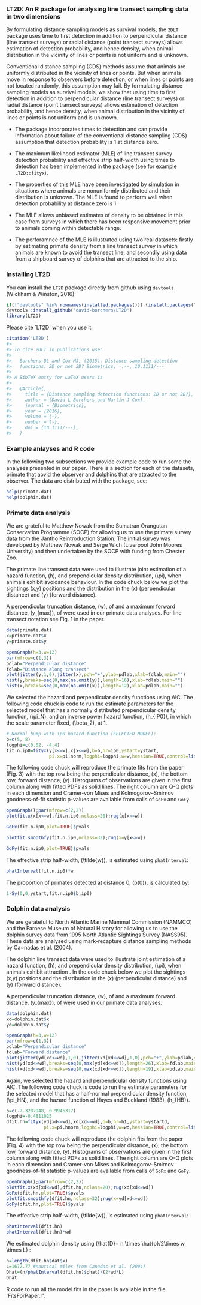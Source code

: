 
<!-- README.md is generated from README.Rmd. Please edit that file -->
### LT2D: An R package for analysing line transect sampling data in two dimensions

By formulating distance sampling models as survival models, the `2DLT` package uses time to first detection in addition to perpendicular distance (line transect surveys) or radial distance (point transect surveys) allows estimation of detection probability, and hence density, when animal distribution in the vicinity of lines or points is not uniform and is unknown.

Conventional distance sampling (CDS) methods assume that animals are uniformly distributed in the vicinity of lines or points. But when animals move in response to observers before detection, or when lines or points are not located randomly, this assumption may fail. By formulating distance sampling models as survival models, we show that using time to first detection in addition to perpendicular distance (line transect surveys) or radial distance (point transect surveys) allows estimation of detection probability, and hence density, when animal distribution in the vicinity of lines or points is not uniform and is unknown.

-   The package incorporates times to detection and can provide information about failure of the conventional distance sampling (CDS) assumption that detection probability is 1 at distance zero.

-   The maximum likelihood estimator (MLE) of line transect survey detection probability and effective strip half-width using times to detection has been implemented in the package (see for example `LT2D::fityx`).

-   The properties of this MLE have been investigated by simulation in situations where animals are nonuniformly distributed and their distribution is unknown. The MLE is found to perform well when detection probability at distance zero is 1.

-   The MLE allows unbiased estimates of density to be obtained in this case from surveys in which there has been responsive movement prior to animals coming within detectable range.

-   The perforamnce of the MLE is illustrated using two real datasets: firstly by estimating primate density from a line transect survey in which animals are known to avoid the transect line, and secondly using data from a shipboard survey of dolphins that are attracted to the ship.

### Installing LT2D

You can install the `LT2D` package directly from github using `devtools` (Wickham & Winston, 2016):

``` r
if(!"devtools" %in% rownames(installed.packages())) {install.packages("devtools")}
devtools::install_github('david-borchers/LT2D')
library(LT2D) 
```

Please cite \`LT2D' when you use it:

``` r
citation('LT2D')
#> 
#> To cite 2DLT in publications use:
#> 
#>   Borchers DL and Cox MJ, (2015). Distance sampling detection
#>   functions: 2D or not 2D? Biometrics, -:--, 10.1111/---
#> 
#> A BibTeX entry for LaTeX users is
#> 
#>   @Article{,
#>     title = {Distance sampling detection functions: 2D or not 2D?},
#>     author = {David L Borchers and Martin J Cox},
#>     journal = {Biometrics},
#>     year = {2016},
#>     volume = {-},
#>     number = {-},
#>     doi = {10.1111/---},
#>   }
```

### Example anlayses and R code

In the following two subsections we provide example code to run some the analyses presented in our paper. There is a section for each of the datasets, primate that aovid the observer and dolphins that are attracted to the observer. The data are distributed with the package, see:

``` r
help(primate.dat)
help(dolphin.dat)
```

### Primate data analysis

We are grateful to Matthew Nowak from the Sumatran Orangutan Conservation Programme (SOCP) for allowing us to use the primate survey data from the Jantho Reintroduction Station. The initial survey was developed by Matthew Nowak and Serge Wich (Liverpool John Moores University) and then undertaken by the SOCP with funding from Chester Zoo.

The primate line transect data were used to illustrate joint estimation of a hazard function, \(h\), and prependicular density distribution, \(\pi\), when animals exhibit avoidance behaviour. In the code chuck below we plot the sightings \(x,y\) positions and the distribution in the \(x\) (perpendicular distance) and \(y\) (forward distance).

A perpendicular truncation distance, \(w\), of and a maximum forward distance, \(y_{max}\), of were used in our primate data analyses. For line transect notation see Fig. 1 in the paper.

``` r
data(primate.dat)
x=primate.dat$x
y=primate.dat$y

openGraph(h=3,w=12)
par(mfrow=c(1,3))
pdlab="Perpendicular distance"
fdlab="Distance along transect"
plot(jitter(y,1,0),jitter(x),pch="+",ylab=pdlab,xlab=fdlab,main="")
hist(y,breaks=seq(0,max(na.omit(y)),length=16),xlab=fdlab,main="")
hist(x,breaks=seq(0,max(na.omit(x)),length=12),xlab=pdlab,main="")
```

We selected the hazard and perpendicular density functions using AIC. The following code chuck is code to run the estimate parameters for the selected model that has a normally distributed prependicular density function, \(\pi_N\), and an inverse power hazard function, \(h_{IP0}\), in which the scale parameter fixed, \(\beta_2\), at 1.

``` r
# Normal bump with ip0 hazard function (SELECTED MODEL):
b=c(5, 8)
logphi=c(0.02, -4.4)
fit.n.ip0=fityx(y[x<=w],x[x<=w],b=b,hr=ip0,ystart=ystart,
                pi.x=pi.norm,logphi=logphi,w=w,hessian=TRUE,control=list(trace=5,maxit=1000))
```

The following code chuck will reproduce the primate fits from the paper (Fig. 3) with the top row being the perpendicular distance, \(x\), the bottom row, forward distance, \(y\). Histograms of observations are given in the first column along with fitted PDFs as solid lines. The right column are Q-Q plots in each dimension and Cramer-von Mises and Kolmogorov–Smirnov goodness-of-fit statistic p-values are available from calls of `GoFx` and `GoFy`.

``` r
openGraph();par(mfrow=c(2,2))
plotfit.x(x[x<=w],fit.n.ip0,nclass=20);rug(x[x<=w])

GoFx(fit.n.ip0,plot=TRUE)$pvals

plotfit.smoothfy(fit.n.ip0,nclass=32);rug(x=y[x<=w])

GoFy(fit.n.ip0,plot=TRUE)$pvals
```

The effective strip half-width, \(\tilde{w}\), is estimated using `phatInterval`:

``` r
phatInterval(fit.n.ip0)*w
```

The proportion of primates detected at distance 0, \(p(0)\), is calculated by:

``` r
1-Sy(0,0,ystart,fit.n.ip0$b,ip0)
```

### Dolphin data analysis

We are gerateful to North Atlantic Marine Mammal Commission (NAMMCO) and the Faroese Museum of Natural History for allowing us to use the dolphin survey data from 1995 North Atlantic Sightings Survey (NASS95). These data are analysed using mark-recapture distance sampling methods by Ca~nadas et al. (2004).

The dolphin line transect data were used to illustrate joint estimation of a hazard function, \(h\), and prependicular density distribution, \(\pi\), when animals exhibit attraction . In the code chuck below we plot the sightings \(x,y\) positions and the distribution in the \(x\) (perpendicular distance) and \(y\) (forward distance).

A perpendicular truncation distance, \(w\), of and a maximum forward distance, \(y_{max}\), of were used in our primate data analyses.

``` r
data(dolphin.dat)
xd=dolphin.dat$x
yd=dolphin.dat$y

openGraph(h=3,w=12)
par(mfrow=c(1,3))
pdlab="Perpendicular distance"
fdlab="Forward distance"
plot(jitter(yd[xd<=wd],1,0),jitter(xd[xd<=wd],1,0),pch="+",ylab=pdlab,xlab=fdlab,main="")
hist(yd[xd<=wd],breaks=seq(0,max(yd[xd<=wd]),length=26),xlab=fdlab,main="")
hist(xd[xd<=wd],breaks=seq(0,max(xd[xd<=wd]),length=19),xlab=pdlab,main="")
```

Again, we selected the hazard and perpendicular density functions using AIC. The following code chuck is code to run the estimate parameters for the selected model that has a half-normal prependicular density function, \(\pi_HN\), and the hazard function of Hayes and Buckland (1983), \(h_{HB}\).

``` r
b=c(-7.3287948, 0.9945317)
logphi=-0.4811025
dfit.hn=fityx(yd[xd<=wd],xd[xd<=wd],b=b,hr=h1,ystart=ystartd,
              pi.x=pi.hnorm,logphi=logphi,w=wd,hessian=TRUE,control=list(trace=5))
```

The following code chuck will reproduce the dolphin fits from the paper (Fig. 4) with the top row being the perpendicular distance, \(x\), the bottom row, forward distance, \(y\). Histograms of observations are given in the first column along with fitted PDFs as solid lines. The right column are Q-Q plots in each dimension and Cramer-von Mises and Kolmogorov–Smirnov goodness-of-fit statistic p-values are available from calls of `GoFx` and `GoFy`.

``` r
openGraph();par(mfrow=c(2,2))
plotfit.x(xd[xd<=wd],dfit.hn,nclass=20);rug(xd[xd<=wd])
GoFx(dfit.hn,plot=TRUE)$pvals
plotfit.smoothfy(dfit.hn,nclass=32);rug(x=yd[xd<=wd])
GoFy(dfit.hn,plot=TRUE)$pvals
```

The effective strip half-width, \(\tilde{w}\), is estimated using `phatInterval`:

``` r
phatInterval(dfit.hn)
phatInterval(dfit.hn)*wd
```

We estimated dolphin density using \(\hat{D}= n \times \hat{p}/2\times w \times L\) :

``` r
n=length(dfit.hn$dat$x)
L=1672.77 #nautical miles from Canadas et al. (2004)
Dhat=(n/phatInterval(dfit.hn)$phat)/(2*wd*L)
Dhat
```

R code to run all the model fits in the paper is available in the file 'FitsForPaper.r'.
